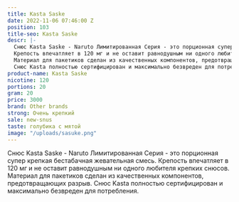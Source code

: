 ```yaml
---
title: Kasta Saske
date: 2022-11-06 07:46:00 Z
position: 103
title-seo: Kasta Saske
descr: |-
  Снюс Kasta Saske - Naruto Лимитированная Серия - это порционная супер крепкая бестабачная жевательная смесь.
  Крепость впечатляет в 120 мг и не оставит равнодушным ни одного любителя крепких снюсов.
  Материал для пакетиков сделан из качественных компонентов, предотвращающих разрыв.
  Снюс Kasta полностью сертифицирован и максимально безвреден для потребления.
product-name: Kasta Saske
nicotine: 120
portions: 20
gram: 20
price: 3000
brand: Other brands
strong: Очень крепкий
sale: new-snus
taste: голубика с мятой
image: "/uploads/sasuke.png"
---
```


Снюс Kasta Saske - Naruto Лимитированная Серия - это порционная супер крепкая бестабачная жевательная смесь.
Крепость впечатляет в 120 мг и не оставит равнодушным ни одного любителя крепких снюсов.
Материал для пакетиков сделан из качественных компонентов, предотвращающих разрыв.
Снюс Kasta полностью сертифицирован и максимально безвреден для потребления.